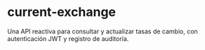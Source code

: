 # current-exchange
Una API reactiva para consultar y actualizar tasas de cambio, con autenticación JWT y registro de auditoría.
